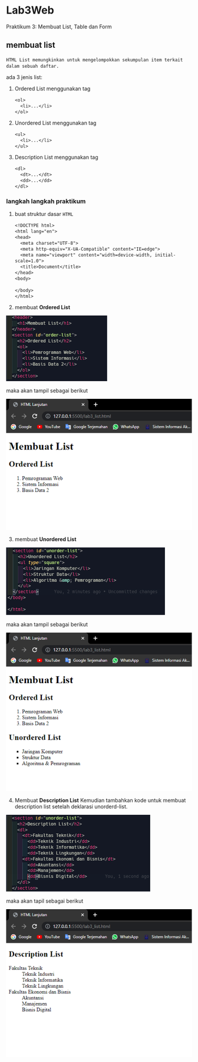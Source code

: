 # Lab3Web

Praktikum 3: Membuat List, Table dan Form

## membuat list

`HTML List memungkinkan untuk mengelompokkan sekumpulan item terkait dalam sebuah daftar.`

ada 3 jenis list:

1.  Ordered List
    menggunakan tag

        <ol>
          <li>...</li>
        </ol>

2.  Unordered List
    menggunakan tag

        <ul>
          <li>...</li>
        </ul>

3.  Description List
    menggunakan tag

        <dl>
          <dt>...</dt>
          <dd>...</dd>
        </dl>

### langkah langkah praktikum

1.  buat struktur dasar `HTML`

        <!DOCTYPE html>
        <html lang="en">
        <head>
          <meta charset="UTF-8">
          <meta http-equiv="X-UA-Compatible" content="IE=edge">
          <meta name="viewport" content="width=device-width, initial-scale=1.0">
          <title>Document</title>
        </head>
        <body>

        </body>
        </html>

2.  membuat **Ordered List**

![01.png](img/01.png)

maka akan tampil sebagai berikut

![02.png](img/02.png)

3. membuat **Unordered List**

![03.png](img/03.png)

maka akan tampil sebagai berikut

![04.png](img/04.png)

4. Membuat **Description List**
   Kemudian tambahkan kode untuk membuat description list setelah deklarasi unorderd-list.

![05.png](img/05.png)

maka akan tapil sebagai berikut

![06.png](img/06.png)
